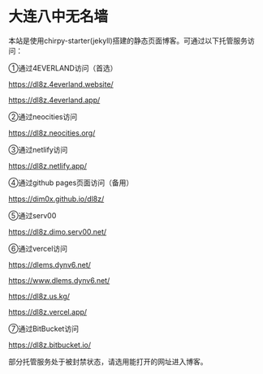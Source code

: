 # 大连八中无名墙

本站是使用chirpy-starter(jekyll)搭建的静态页面博客。可通过以下托管服务访问：

①通过4EVERLAND访问（首选）

https://dl8z.4everland.website/

https://dl8z.4everland.app/

②通过neocities访问

https://dl8z.neocities.org/

③通过netlify访问

https://dl8z.netlify.app/

④通过github pages页面访问（备用）

https://dim0x.github.io/dl8z/

⑤通过serv00

https://dl8z.dimo.serv00.net/

⑥通过vercel访问

https://dlems.dynv6.net/

https://www.dlems.dynv6.net/

https://dl8z.us.kg/

https://dl8z.vercel.app/

⑦通过BitBucket访问

https://dl8z.bitbucket.io/

部分托管服务处于被封禁状态，请选用能打开的网址进入博客。